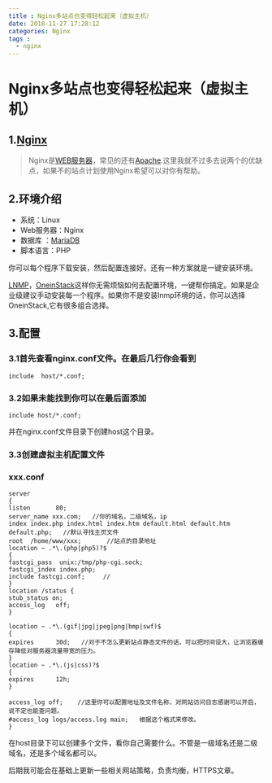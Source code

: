 ```yaml
---
title : Nginx多站点也变得轻松起来（虚拟主机）
date: 2018-11-27 17:28:12
categories: Nginx
tags :
  - nginx
---
```

# Nginx多站点也变得轻松起来（虚拟主机）
## 1.[Nginx](http://nginx.org/en/)
>Nginx是[WEB服务器](https://baike.baidu.com/item/WEB%E6%9C%8D%E5%8A%A1%E5%99%A8/8390210?fr=aladdin)，常见的还有[Apache](http://www.apache.org/).这里我就不过多去说两个的优缺点，如果不的站点计划使用Nginx希望可以对你有帮助。

## 2.环境介绍

- 系统：Linux
-  Web服务器：Nginx
-  数据库 ：[MariaDB](https://mariadb.org/)
- 脚本语言：PHP

你可以每个程序下载安装，然后配置连接好。还有一种方案就是一键安装环境。

[LNMP](https://lnmp.org/)，[OneinStack](https://oneinstack.com/)这样你无需烦恼如何去配置环境，一键帮你搞定。如果是企业级建议手动安装每一个程序。如果你不是安装lnmp环境的话，你可以选择OneinStack,它有很多组合选择。

## 3.配置
### 3.1首先查看nginx.conf文件。在最后几行你会看到
``` nginx
include  host/*.conf;
```
### 3.2如果未能找到你可以在最后面添加
``` nginx
include host/*.conf;
```
并在nginx.conf文件目录下创建host这个目录。

### 3.3创建虚拟主机配置文件
 ### xxx.conf
``` nginx
server
{
listen       80;    
server_name xxx.com;   //你的域名，二级域名，ip
index index.php index.html index.htm default.html default.htm default.php;   //默认寻找主页文件
root  /home/www/xxx;       //站点的目录地址
location ~ .*\.(php|php5)?$        
{
fastcgi_pass  unix:/tmp/php-cgi.sock;
fastcgi_index index.php;
include fastcgi.conf;     //
}
location /status {
stub_status on;
access_log   off;
}

location ~ .*\.(gif|jpg|jpeg|png|bmp|swf)$
{
expires      30d;   //对于不怎么更新站点静态文件的话，可以把时间设大，让浏览器缓存降低对服务器流量带宽的压力。
}
location ~ .*\.(js|css)?$
{
expires      12h;
}

access_log off;    //这里你可以配置地址及文件名称，对网站访问日志感谢可以开启，说不定也能查问题。
#access_log logs/access.log main;   根据这个格式来修改。
}
```
在host目录下可以创建多个文件，看你自己需要什么。不管是一级域名还是二级域名，还是多个域名都可以。

后期我可能会在基础上更新一些相关网站策略，负责均衡，HTTPS文章。